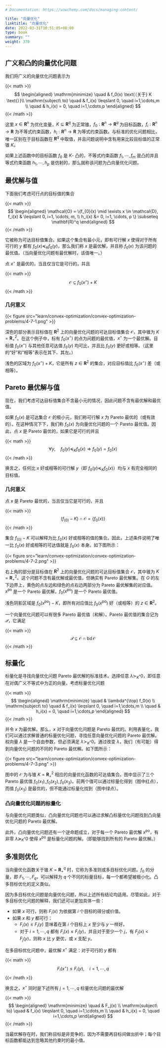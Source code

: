 ```yaml
---
# Documentation: https://wowchemy.com/docs/managing-content/

title: "向量优化"
linktitle: "向量优化"
date: 2022-03-31T10:51:05+08:00
type: book
summary: ""
weight: 370
---
```


<!--more-->

## 广义和凸的向量优化问题

我们将广义的向量优化问题表示为

{{< math >}}
$$
\begin{aligned}
    \mathrm{minimize} \quad & f_0(x) \text{（关于} K \text{）}\\
    \mathrm{subject\ to} \quad & f_i(x) \leqslant 0, \quad i=1,\cdots,m \\
    \quad & h_i(x) = 0, \quad i=1,\cdots,p
\end{aligned}
$$
{{< /math >}}

这里 $x \in \mathbf{R}^n$ 为优化变量，$K \subseteq \mathbf{R}^q$ 为正常锥，$f_0: \mathbf{R}^n \rightarrow \mathbf{R}^q$ 为目标函数，$f_i: \mathbf{R}^n \rightarrow \mathbf{R}$ 为不等式约束函数，$h_i: \mathbf{R}^n \rightarrow \mathbf{R}$ 为等式约束函数。与标准的优化问题相比，唯一区别在于目标函数在 $\mathbf{R}^q$ 中取值，并且问题说明中含有用来比较目标值的正常锥 $K$。

如果上述函数中的目标函数 $f_0$ 是 $K$- 凸的，不等式约束函数 $f_1, \cdots, f_m$ 是凸的并且等式约束函数 $h_1, \cdots, h_p$ 是仿射的，那么就称该问题为凸向量优化问题。

## 最优解与值

下面我们考虑可行点的目标值的集合

{{< math >}}
$$
\begin{aligned}
    \mathcal{O} = \{f_{0}(x) \mid \exists x \in \mathcal{D}, f_i(x) & \leqslant 0, i=1, \cdots, m, \\
    h_i(x) &= 0, i=1, \cdots, p \} \subseteq \mathbf{R}^q
\end{aligned}
$$
{{< /math >}}

它被称为可达目标值集合。如果这个集合有最小元，即有可行解 $x$ 使得对于所有可行的 $y$ 都有 $f_0(x) \preceq_K f_0(y)$，那么我们称 $x$ 是最优解，并且称 $f_0(x)$ 为该问题的最优值。（当向量优化问题有最优解时，该值唯一。）

点 $x^{\star}$ 是最优的，当且仅当它是可行的，并且

{{< math >}}
$$
\mathcal{O} \subseteq f_0(x^{\star}) + K
$$
{{< /math >}}

### 几何意义

{{< figure src="learn/convex-optimization/convex-optimization-problems/4-7-1.png" >}}

深色的部分表示目标值在 $\mathbf{R}^2$ 上的向量优化问题的可达目标值集合 $\mathcal{O}$，其中锥为 $K = \mathbf{R}^2_+$。在这个例子中，标有 $f_0(x^{\star})$ 的点为问题的最优值，$x^{\star}$ 为一个最优解。目标值 $f_0(x^{\star})$ 与其他任意可达值 $f_0(y)$ 均可比，并且比 $f_0(y)$ 更好或相等。（这里的“好”和“相等”表示在其下、其左。）

浅色的区域为 $f_0(x^{\star}) + K$，它是所有 $z \in \mathbf{R}^2$ 的集合，对应目标值比 $f_0(x^{\star})$ 差（或相等）。

## Pareto 最优解与值

现在，我们考虑可达目标值集合不含最小元的情况，因此问题不含有最优解和最优值。

如果 $f_0(x)$ 是可达集合 $\mathcal{O}$ 的极小元，我们称可行解 $x$ 为 Pareto 最优的（或有效的）。在这种情况下下，我们称 $f_0(x)$ 为向量优化问题的一个 Pareto 最优值。因此，点 $x$ 是 Pareto 最优的，如果它是可行的并且

{{< math >}}
$$
\forall y, \quad f_0(y) \preceq_K f_0(x) \Longrightarrow f_0(y) = f_0(x)
$$
{{< /math >}}

换言之，任何比 $x$ 好或相等的可行解 $y$（即 $f_0(y) \preceq_K f_0(x)$）均与 $x$ 有完全相同的目标值。

### 几何意义

点 $x$ 是 Pareto 最优的，当且仅当它是可行的，并且

{{< math >}}
$$
(f_(0) - K) \cap \mathcal{O} = \{ f_0(x) \}
$$
{{< /math >}}

集合 $f_(0) - K$ 可以解释为比 $f_0(x)$ 好或相等的值的集合。因此，上述条件说明了唯一比 $f_0(x)$ 好或相等的可达值就是 $f_0(x)$ 本身。如下图所示：

{{< figure src="learn/convex-optimization/convex-optimization-problems/4-7-2.png" >}}

右上角的部分是目标值在 $\mathbf{R}^2$ 上的向量优化问题的可达目标值集合 $\mathcal{O}$，其中锥为 $K = \mathbf{R}^2_+$。这个问题不含有最优解或最优值，但确实有 Pareto 最优解集。在 $O$ 的左下边界上，黄色的点左边和绿色的点右边两部分为 Pareto 最优解集的对应值。$x^{\mathrm{po}}$ 是一个 Pareto 最优解，$f_0(x^{\mathrm{po}})$ 是一个 Pareto 最优值。

浅色阴影区域是 $f_0(x^{\mathrm{po}}) - K$，即所有对应值比 $f_0(x^{\mathrm{po}})$ 好（或相等）的 $z \in \mathbf{R}^2$。

一个向量优化问题可以有很多 Pareto 最优值（和解）。Pareto 最优值的集合记为 $\mathcal{P}$，它满足

{{< math >}}
$$
\mathcal{P} \subseteq \mathcal{O} \cap \operatorname{bd} \mathcal{O}
$$
{{< /math >}}

## 标量化

标量化是寻找向量优化问题 Pareto 最优解的标准技术。选择任意 $\lambda \succ _{K^*} 0$，即任意在对偶广义不等式中为正的向量，考虑标量优化问题

{{< math >}}
$$
\begin{aligned}
    \mathrm{minimize} \quad & \lambda^{\top} f_0(x) \\
    \mathrm{subject\ to} \quad & f_i(x) \leqslant 0, \quad i=1,\cdots,m \\
    \quad & h_i(x) = 0, \quad i=1,\cdots,p      
\end{aligned}
$$
{{< /math >}}

并令 $x$ 为最优解。那么，$x$ 对于向量优化问题是 Pareto 最优的。利用表量化，我们可以通过求解普通的标量优化问题，寻找任意向量优化问题的 Pareto 最优解。权向量 $\lambda$ 是一个自由参数，但必须满足 $\lambda \succ _{K^*} 0$。通过改变 $\lambda$，我们（有可能）得到向量优化问题的不同的 Pareto 最优解。如下图所示：

{{< figure src="learn/convex-optimization/convex-optimization-problems/4-7-3.png" >}}

图中的 $\mathcal{O}$ 为与锥 $K = \mathbf{R}^2_+$ 相应的向量优化函数的可达值集合。图中显示了三个 Pareto 最优值 $f_0(x_1), f_0(x_2), f_0(x_3)$。前两个值可以通过标量化得到（图中红点），而值 $f_0(x_3)$ 是最优的，但不能通过标量化找到（图中绿点）。

### 凸向量优化问题的标量化

与向量优化问题类似，凸向量优化问题也可以通过求解凸标量优化问题找到凸向量优化问题的 Pareto 最优解。

此外，凸向量优化问题还有一个逆命题成立，对于每一个 Pareto 最优解 $x^{\mathrm{po}}$，有非零 $\lambda \succeq _{K^*} 0$ 使得 $x^{\mathrm{po}}$ 是标量化问题的解。（即能够找到所有的 Pareto 最优解。）

## 多准则优化

当向量优化函数关于锥 $K = \mathbf{R}^q_+$ 时，它称为多准则或多目标优化问题。$f_0$ 的分量，即 $F_1,\cdots,F_q$，可以解释为 $q$ 个不同的标量目标，每一个都希望被极小化。凸多目标优化的定义类似。

因为多目标优化问题是向量优化问题，所以上述所有结论均适用。尽管如此，对于多目标优化问题的解释，我们还可以更加具体一些：

- 如果 $x$ 可行，则称 $F_i(x)$ 为依据第 $i$ 个目标的得分或价值。
- 如果 $x$ 和 $y$ 都可行：
  - $F_i(x) \leqslant F_i(y)$ 意味着在第 $i$ 个目标上 $x$ 至少与 $y$ 一样好。
  - 对于 $i=1,\cdots,q$ 都有 $F_i(x) \leqslant F_i(y)$，并且对于至少一个 $j$，有 $F_j(x) < F_j(y)$，则称 $x$ 比 $y$ 更优，或 $x$ 支配 $y$。

在多目标优化问题中，最优解 $x^{\star}$ 满足：对于可行的 $y$ 都有

{{< math >}}
$$
F_{i}(x^{\star}) \leqslant F_{i}(y), \quad i=1, \cdots, q
$$
{{< /math >}}

换言之，$x^{\star}$ 同时是下述所有 $j=1,\cdots,q$ 标量优化问题的最优解

{{< math >}}
$$
\begin{aligned}
    \mathrm{minimize} \quad & F_j(x) \\
    \mathrm{subject\ to} \quad & f_i(x) \leqslant 0, \quad i=1,\cdots,m \\
    \quad & h_i(x) = 0, \quad i=1,\cdots,p
\end{aligned}
$$
{{< /math >}}

当最优解存在时，我们称目标是非竞争的，因为不需要再目标间做出折中；每个目标函数都能达到忽略其他约束时的最小值。